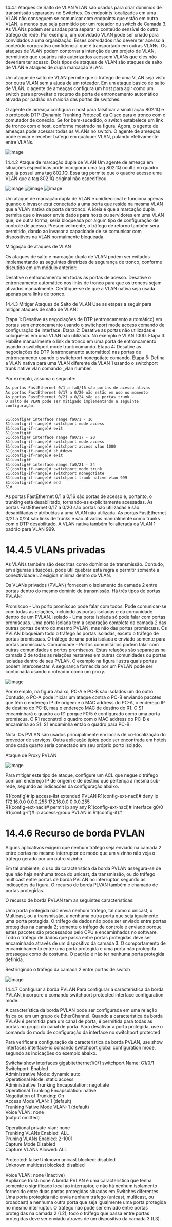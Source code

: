 14.4.1 Ataques de Salto de VLAN
VLAN são usados para criar domínios de transmissão separados no Switches. Os endpoints localizados em uma VLAN não conseguem se comunicar com endpoints que estão em outra VLAN, a menos que seja permitido por um roteador ou switch de Camada 3. As VLANs podem ser usadas para separar o conteúdo sensível do outro tráfego de rede. Por exemplo, um convidado VLAN pode ser criado para convidados a uma organização. Esses convidados não devem ter acesso a conteúdo corporativo confidencial que é transportado em outras VLANs. Os ataques de VLAN podem contornar a intenção de um projeto de VLAN, permitindo que usuários não autorizados acessem VLANs que eles não deveriam ter acesso. Dois tipos de ataques de VLAN são ataques de salto de VLAN e ataques de dupla marcação VLAN.

Um ataque de salto de VLAN permite que o tráfego de uma VLAN seja visto por outra VLAN sem a ajuda de um roteador. Em um ataque básico de salto de VLAN, o agente de ameaças configura um host para agir como um switch para aproveitar o recurso da porta de entroncamento automático ativada por padrão na maioria das portas de switches.

O agente de ameaça configura o host para falsificar a sinalização 802.1Q e o protocolo DTP (Dynamic Trunking Protocol) da Cisco para o tronco com o comutador de conexão. Se for bem-sucedido, o switch estabelece um link de tronco com o host, conforme mostrado na figura. Agora, o agente de ameaças pode acessar todas as VLANs no switch. O agente de ameaças pode enviar e receber tráfego em qualquer VLAN, pulando efetivamente entre VLANs.

![image](https://github.com/user-attachments/assets/921bdfc4-b086-4f7c-ad4b-28a99c969abf)


14.4.2 Ataque de marcação dupla de VLAN
Um agente de ameaça em situações específicas pode incorporar uma tag 802.1Q oculta no quadro que já possui uma tag 802.1Q. Essa tag permite que o quadro acesse uma VLAN que a tag 802.1Q original não especificou.

![image](https://github.com/user-attachments/assets/f03719e2-71fd-4ff8-98df-ce9cacf7df89)
![image](https://github.com/user-attachments/assets/d3ae2572-9dbc-4f88-b2a5-36dfcdf57976)
![image](https://github.com/user-attachments/assets/840c3c99-9501-4558-9dd1-38649d0f175f)


Um ataque de marcação dupla de VLAN é unidirecional e funciona apenas quando o invasor está conectado a uma porta que reside na mesma VLAN que a VLAN nativa da porta de tronco. A ideia é que a marcação dupla permita que o invasor envie dados para hosts ou servidores em uma VLAN que, de outra forma, seria bloqueada por algum tipo de configuração de controle de acesso. Presumivelmente, o tráfego de retorno também será permitido, dando ao invasor a capacidade de se comunicar com dispositivos na VLAN normalmente bloqueada.

Mitigação de ataques de VLAN

Os ataques de salto e marcação dupla de VLAN podem ser evitados implementando as seguintes diretrizes de segurança de tronco, conforme discutido em um módulo anterior:

Desative o entroncamento em todas as portas de acesso.
Desative o entroncamento automático nos links de tronco para que os troncos sejam ativados manualmente.
Certifique-se de que a VLAN nativa seja usada apenas para links de tronco.


14.4.3 Mitigar Ataques de Salto de VLAN
Use as etapas a seguir para mitigar ataques de salto de VLAN:

Etapa 1: Desative as negociações de DTP (entroncamento automático) em portas sem entroncamento usando o switchport mode access comando de configuração de interface.
Etapa 2: Desative as portas não utilizadas e coloque-as em uma VLAN não utilizada. No exemplo é VLAN 1000.
Etapa 3: Habilite manualmente o link de tronco em uma porta de entroncamento usando o switchport mode trunk comando.
Etapa 4: Desative as negociações de DTP (entroncamento automático) nas portas de entroncamento usando o switchport nonegotiate comando.
Etapa 5: Defina a VLAN nativa para uma VLAN diferente da VLAN 1 usando o switchport trunk native vlan comando _vlan number.

Por exemplo, assuma o seguinte:
~~~~
As portas FastEthernet 0/1 a fa0/16 são portas de acesso ativas
As portas FastEthernet 0/17 a 0/20 não estão em uso no momento
As portas FastEthernet 0/21 a 0/24 são as portas trunk .
O salto de VLAN pode ser mitigado implementando a seguinte configuração.


S1(config)# interface range fa0/1 - 16
S1(config-if-range)# switchport mode access
S1(config-if-range)# exit
S1(config)#
S1(config)# interface range fa0/17 - 20
S1(config-if-range)# switchport mode access
S1(config-if-range)# switchport access vlan 1000
S1(config-if-range)# shutdown
S1(config-if-range)# exit
S1(config)#
S1(config)# interface range fa0/21 - 24
S1(config-if-range)# switchport mode trunk
S1(config-if-range)# switchport nonegotiate
S1(config-if-range)# switchport trunk native vlan 999
S1(config-if-range)# end
S1#
~~~~
As portas FastEthernet 0/1 a 0/16 são portas de acesso e, portanto, o trunking está desabilitado, tornando-as explicitamente acessadas.
As portas FastEthernet 0/17 a 0/20 são portas não utilizadas e são desabilitadas e atribuídas a uma VLAN não utilizada.
As portas FastEthernet 0/21 a 0/24 são links de trunks e são ativadas manualmente como trunks com o DTP desabilitado. A VLAN nativa também foi alterada da VLAN 1 padrão para VLAN 999.




# 14.4.5 VLANs privadas
As VLANs também são descritas como domínios de transmissão. Contudo, em algumas situações, pode útil quebrar esta regra e permitir somente a conectividade L2 exigida mínima dentro do VLAN.

Os VLANs privados (PVLAN) fornecem o isolamento da camada 2 entre portas dentro do mesmo domínio de transmissão. Há três tipos de portas PVLAN:

Promíscuo - Um porto promíscuo pode falar com todos. Pode comunicar-se com todas as relações, incluindo as portas isoladas e da comunidade dentro de um PVLAN.
Isolado - Uma porta isolada só pode falar com portas promíscuas. Uma porta isolada tem a separação completa da camada 2 das outras portas dentro do mesmo PVLAN, mas não das portas promíscuas. Os PVLAN bloqueiam todo o tráfego às portas isoladas, exceto o tráfego de portas promíscuas. O tráfego de uma porta isolada é enviado somente para portas promíscuas.
Comunidade - Portos comunitários podem falar com outras comunidades e portos promíscuos. Estas relações são separadas na camada 2 de todas as relações restantes em outras comunidades ou portas isoladas dentro de seu PVLAN.
O exemplo na figura ilustra quais portas podem interconectar. A segurança fornecida por um PVLAN pode ser contornada usando o roteador como um proxy.


![image](https://github.com/user-attachments/assets/6f78c004-ce2e-4991-bd72-240581eb1a70)


Por exemplo, na figura abaixo, PC-A e PC-B são isolados um do outro. Contudo, o PC-A pode iniciar um ataque contra o PC-B enviando pacotes que têm o endereço IP de origem e o MAC address do PC-A, o endereço IP de destino do PC-B, mas o endereço MAC de destino do R1. O S1 encaminhará o quadro ao R1 porque F0/5 é configurado como uma porta promíscua. O R1 reconstrói o quadro com o MAC address do PC-B e encaminha ao S1. S1 encaminha então o quadro para PC-B.

Nota: Os PVLAN são usados principalmente em locais de co-localização do provedor de serviços. Outra aplicação típica pode ser encontrada em hotéis onde cada quarto seria conectado em seu próprio porto isolado.

Ataque de Proxy PVLAN

![image](https://github.com/user-attachments/assets/4b36149f-5091-47e6-81b3-65708c747999)


Para mitigar este tipo de ataque, configure um ACL que negue o tráfego com um endereço IP de origem e de destino que pertença à mesma sub-rede, segundo as indicações da configuração abaixo.

R1(config)# ip access-list extended PVLAN
R1(config-ext-nacl)# deny ip 172.16.0.0 0.0.0.255 172.16.0.0 0.0.0.255  
R1(config-ext-nacl)# permit ip any any
R1(config-ext-nacl)# interface g0/0
R1(config-if)# ip access-group PVLAN in
R1(config-if)#

# 14.4.6 Recurso de borda PVLAN
Alguns aplicativos exigem que nenhum tráfego seja enviado na camada 2 entre portas no mesmo interruptor de modo que um vizinho não veja o tráfego gerado por um outro vizinho.

Em tal ambiente, o uso da característica da borda PVLAN assegura-se de que não haja nenhuma troca do unicast, da transmissão, ou do tráfego multicast entre portas de borda PVLAN no interruptor, segundo as indicações da figura. O recurso de borda PLVAN também é chamado de portas protegidas.

O recurso de borda PVLAN tem as seguintes características:

Uma porta protegida não envia nenhum tráfego, tal como o unicast, o Multicast, ou a transmissão, a nenhuma outra porta que seja igualmente uma porta protegida. O tráfego de dados não pode ser enviado entre portas protegidas na camada 2; somente o tráfego de controle é enviado porque estes pacotes são processados pelo CPU e encaminhados no software. Todo o tráfego de dados que passa entre portas protegidas deve ser encaminhado através de um dispositivo da camada 3.
O comportamento de encaminhamento entre uma porta protegida e uma porta não protegida prossegue como de costume.
O padrão é não ter nenhuma porta protegida definida.


Restringindo o tráfego da camada 2 entre portas de switch


![image](https://github.com/user-attachments/assets/8ea3f497-8911-4a49-8f6d-592dad399872)

14.4.7 Configurar a borda PVLAN
Para configurar a característica da borda PVLAN, incorpore o comando switchport protected interface configuration mode.

A característica da borda PVLAN pode ser configurada em uma relação física ou em um grupo de EtherChannel. Quando a característica da borda PVLAN é permitida para um canal de porta, é permitida para todas as portas no grupo do canal de porta. Para desativar a porta protegida, use o comando do modo de configuração da interface no switchport protected

Para verificar a configuração da característica da borda PVLAN, use show interfaces interface-id comando switchport global configuration mode, segundo as indicações do exemplo abaixo.

Switch# show interfaces gigabitethernet1/0/1 switchport
Name: G1/0/1  
Switchport: Enabled  
Administrative Mode: dynamic auto  
Operational Mode: static access  
Administrative Trunking Encapsulation: negotiate  
Operational Trunking Encapsulation: native  
Negotiation of Trunking: On  
Access Mode VLAN: 1 (default)  
Trunking Native Mode VLAN: 1 (default)  
Voice VLAN: none  
(output omitted)
 
Operational private-vlan: none  
Trunking VLANs Enabled: ALL  
Pruning VLANs Enabled: 2-1001  
Capture Mode Disabled  
Capture VLANs Allowed: ALL
 
Protected: false
Unknown unicast blocked: disabled  
Unknown multicast blocked: disabled  
 
Voice VLAN: none (Inactive)  
Appliance trust: none
A borda PVLAN é uma característica que tenha somente o significado local ao interruptor, e não há nenhum isolamento fornecido entre duas portas protegidas situadas em Switches diferentes. Uma porta protegida não envia nenhum tráfego (unicast, multicast, ou broadcast) a nenhuma outra porta que seja igualmente uma porta protegida no mesmo interruptor. O tráfego não pode ser enviado entre portas protegidas na camada 2 (L2); todo o tráfego que passa entre portas protegidas deve ser enviado através de um dispositivo da camada 3 (L3).
